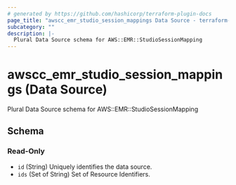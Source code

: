 ```yaml
---
# generated by https://github.com/hashicorp/terraform-plugin-docs
page_title: "awscc_emr_studio_session_mappings Data Source - terraform-provider-awscc"
subcategory: ""
description: |-
  Plural Data Source schema for AWS::EMR::StudioSessionMapping
---
```


# awscc_emr_studio_session_mappings (Data Source)

Plural Data Source schema for AWS::EMR::StudioSessionMapping



<!-- schema generated by tfplugindocs -->
## Schema

### Read-Only

- `id` (String) Uniquely identifies the data source.
- `ids` (Set of String) Set of Resource Identifiers.


